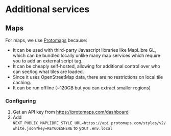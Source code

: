 # Additional services

## Maps

For maps, we use [Protomaps](https://protomaps.com/) because:

- It can be used with third-party Javascript libraries like MapLibre GL,
  which can be bundled locally unlike many map services which require you
  to add an external script tag.
- It can be cheaply self-hosted, allowing for additional control over who
  can see/log what tiles are loaded.
- Since it uses OpenStreetMap data, there are no restrictions on local
  tile caching.
- It can be run offline (~120GB but you can extract smaller regions)

### Configuring

1. Get an API key from https://protomaps.com/dashboard
2. Add `NEXT_PUBLIC_MAPLIBRE_STYLE_URL=https://api.protomaps.com/styles/v2/white.json?key=KEYGOESHERE`
   to your `.env.local`
